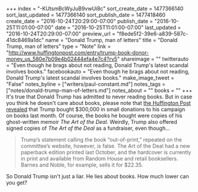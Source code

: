 +++
index = "-KUtsmBcWyJuB9vwUi8c"
sort_create_date = 1477366140
sort_last_updated = 1477366140
sort_publish_date = 1477418460
create_date = "2016-10-24T20:29:00-07:00"
publish_date = "2016-10-25T11:01:00-07:00"
date = "2016-10-25T11:01:00-07:00"
last_updated = "2016-10-24T20:29:00-07:00"
preview_url = "f8ede5f2-39e6-a839-587c-41dc8469a1dc"
name = "Donald Trump, man of letters"
title = "Donald Trump, man of letters"
type = "Note"
link = "http://www.huffingtonpost.com/entry/trump-book-donor-money_us_580e7b09e4b02444efa4e7c4?rv5"
shareimage = ""
twitterauto = "Even though he brags about not reading, Donald Trump's latest scandal involves books."
facebookauto = "Even though he brags about not reading, Donald Trump's latest scandal involves books."
make_image_tweet = "False"
notes_byline = ["writers/paul-constant.md"]
notes_tags = ["notes/donald-trump-man-of-letters.md"]
notes_about = ""
books = ""
+++
It's true that Donald Trump has admitted to never reading books. But in case you think he doesn't care about books, please note that [the Huffington Post revealed](http://www.huffingtonpost.com/entry/trump-book-donor-money_us_580e7b09e4b02444efa4e7c4?rv5) that Trump bought $300,000 in small donations to his campaign on books last month. Of course, the books he bought were copies of his ghost-written memoir *The Art of the Deal*. Weirdly, Trump also offered signed copies of *The Art of the Deal* as a fundraiser, even though...

<blockquote>Trump’s statement calling the book “out-of-print,” repeated on the committee’s website, however, is false. The Art of the Deal had a new paperback edition printed last October, and the hardcover is currently in print and available from Random House and retail booksellers. Barnes and Noble, for example, sells it for $22.35.</blockquote>

So Donald Trump isn't just a liar. He lies about books. How much lower can you get?